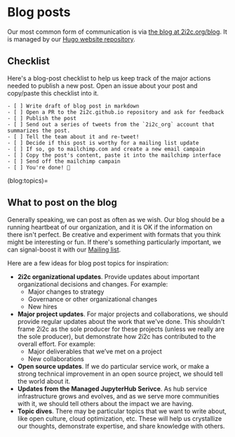 # Blog posts

Our most common form of communication is via [the blog at 2i2c.org/blog](https://2i2c.org/blog).
It is managed by our [Hugo website repository](https://github.com/2i2c-org/2i2c-org.github.io).

## Checklist

Here's a blog-post checklist to help us keep track of the major actions needed to publish a new post.
Open an issue about your post and copy/paste this checklist into it.

```
- [ ] Write draft of blog post in markdown
- [ ] Open a PR to the 2i2c.github.io repository and ask for feedback
- [ ] Publish the post
- [ ] Send out a series of tweets from the `2i2c_org` account that summarizes the post.
- [ ] Tell the team about it and re-tweet!
- [ ] Decide if this post is worthy for a mailing list update
- [ ] If so, go to mailchimp.com and create a new email campain
- [ ] Copy the post's content, paste it into the mailchimp interface
- [ ] Send off the mailchimp campain
- [ ] You're done! 🎉
```

(blog:topics)=
## What to post on the blog

Generally speaking, we can post as often as we wish.
Our blog should be a running heartbeat of our organization, and it is OK if the information on there isn't perfect.
Be creative and experiment with formats that you think might be interesting or fun.
If there's something particularly important, we can signal-boost it with our [Mailing list](mailinglist.md).

Here are a few ideas for blog post topics for inspiration:

- **2i2c organizational updates**. Provide updates about important organizational decisions and changes. For example:
  - Major changes to strategy
  - Governance or other organizational changes
  - New hires
- **Major project updates**. For major projects and collaborations, we should provide regular updates about the work that we've done. This shouldn't frame 2i2c as the sole producer for these projects (unless we really are the sole producer), but demonstrate how 2i2c has contributed to the overall effort. For example:
  - Major deliverables that we’ve met on a project
  - New collaborations
- **Open source updates**. If we do particular service work, or make a strong technical improvement in an open source project, we should tell the world about it.
- **Updates from the Managed JupyterHub Serivce**. As hub service infrastructure grows and evolves, and as we serve more communities with it, we should tell others about the impact we are having.
- **Topic dives**. There may be particular topics that we want to write about, like open culture, cloud optimization, etc. These will help us crystallize our thoughts, demonstrate expertise, and share knowledge with others.
